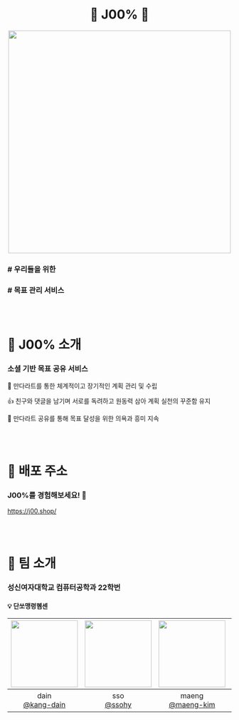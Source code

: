 <div align="center">
  <h1> 🌟 J00% 🌟 </h1>
  <img src="https://github.com/user-attachments/assets/835487c2-a362-420d-90ed-8ae0baaec330" width="500px" height="auto">
</div>

### # 우리들을 위한
### # 목표 관리 서비스
<br>
<br>

# 🌲 J00% 소개
### 소셜 기반 목표 공유 서비스
📖 만다라트를 통한 체계적이고 장기적인 계획 관리 및 수립

👍 친구와 댓글을 남기며 서로를 독려하고 원동력 삼아 계획 실천의 꾸준함 유지

💫 만다라트 공유를 통해 목표 달성을 위한 의욕과 흥미 지속

<br>
<br>


# 🫧 배포 주소
### J00%를 경험해보세요! :wave:
https://j00.shop/

<br>
<br>

# 🔮 팀 소개
### 성신여자대학교 컴퓨터공학과 22학번
#### :bulb: 단쏘맹령혬센

|<img src="https://avatars.githubusercontent.com/u/118244436?v=4" width="150" height="150"/>|<img src="https://avatars.githubusercontent.com/u/109409651?v=4" width="150" height="150"/>|<img src="https://avatars.githubusercontent.com/u/89590797?v=4" width="150" height="150"/>|<img src="https://avatars.githubusercontent.com/u/110778273?v=4" width="150" height="150"/>|<img src="https://avatars.githubusercontent.com/u/118244028?v=4" width="150" height="150"/>|<img src="https://avatars.githubusercontent.com/u/109464155?v=4" width="150" height="150"/>|
|:-:|:-:|:-:|:-:|:-:|:-:|
|dain<br/>[@kang-dain](https://github.com/kang-dain)|sso<br/>[@ssohy](https://github.com/ssohy)|maeng<br/>[@maeng-kim](https://github.com/maeng-kim)|ryxxng<br/>[@LeeYeRyeong](https://github.com/LeeYeRyeong)|송혜음<br/>[@hyeeum](https://github.com/hyeeum)|sen<br/>[@Sena-Han](https://github.com/Sena-Han)|

